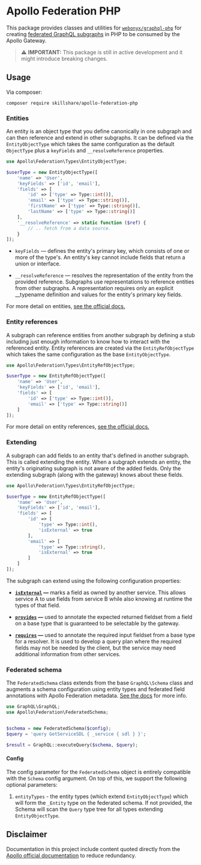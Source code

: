 # Apollo Federation PHP

This package provides classes and utilities for [`webonyx/graphql-php`](https://github.com/webonyx/graphql-php) for creating [federated GraphQL subgraphs](https://www.apollographql.com/docs/federation/#subgraph-schemas) in PHP to be consumed by the Apollo Gateway.

> ⚠️ **IMPORTANT:** This package is still in active development and it might introduce breaking changes.

## Usage

Via composer:

```
composer require skillshare/apollo-federation-php
```

### Entities

An entity is an object type that you define canonically in one subgraph and can then reference and extend in other subgraphs. It can be defined via the `EntityObjectType` which takes the same configuration as the default `ObjectType` plus a `keyFields` and `__resolveReference` properties. 

```php
use Apollo\Federation\Types\EntityObjectType;

$userType = new EntityObjectType([
    'name' => 'User',
    'keyFields' => ['id', 'email'],
    'fields' => [
        'id' => ['type' => Type::int()],
        'email' => ['type' => Type::string()],
        'firstName' => ['type' => Type::string()],
        'lastName' => ['type' => Type::string()]
    ],
    '__resolveReference' => static function ($ref) {
        // .. fetch from a data source.
    }
]);
```

* `keyFields` — defines the entity's primary key, which consists of one or more of the type's. An entity's key cannot include fields that return a union or interface.

* `__resolveReference` — resolves the representation of the entity from the provided reference. Subgraphs use representations to reference entities from other subgraphs. A representation requires only an explicit __typename definition and values for the entity's primary key fields.

For more detail on entities, [see the official docs.](https://www.apollographql.com/docs/federation/entities)

### Entity references

A subgraph can reference entities from another subgraph by defining a stub including just enough information to know how to interact with the referenced entity. Entity references are created via the `EntityRefObjectType` which takes the same configuration as the base `EntityObjectType`.

```php
use Apollo\Federation\Types\EntityRefObjectType;

$userType = new EntityRefObjectType([
    'name' => 'User',
    'keyFields' => ['id', 'email'],
    'fields' => [
        'id' => ['type' => Type::int()],
        'email' => ['type' => Type::string()]
    ]
]);
```

For more detail on entity references, [see the official docs.](https://www.apollographql.com/docs/federation/entities/#referencing)

### Extending

A subgraph can add fields to an entity that's defined in another subgraph. This is called extending the entity. When a subgraph extends an entity, the entity's originating subgraph is not aware of the added fields. Only the extending subgraph (along with the gateway) knows about these fields.

```php
use Apollo\Federation\Types\EntityRefObjectType;

$userType = new EntityRefObjectType([
    'name' => 'User',
    'keyFields' => ['id', 'email'],
    'fields' => [
        'id' => [
            'type' => Type::int(),
            'isExternal' => true
        ],
        'email' => [
            'type' => Type::string(),
            'isExternal' => true
        ]
    ]
]);
```

The subgraph can extend using the following configuration properties:

* **[`isExternal`](https://www.apollographql.com/docs/apollo-server/federation/federation-spec/#external) —** marks a field as owned by another service. This allows service A to use fields from service B while also knowing at runtime the types of that field.

* **[`provides`](https://www.apollographql.com/docs/apollo-server/federation/federation-spec/#provides) —** used to annotate the expected returned fieldset from a field on a base type that is guaranteed to be selectable by the gateway.

* **[`requires`](https://www.apollographql.com/docs/apollo-server/federation/federation-spec/#requires) —** used to annotate the required input fieldset from a base type for a resolver. It is used to develop a query plan where the required fields may not be needed by the client, but the service may need additional information from other services.

### Federated schema

The `FederatedSchema` class extends from the base `GraphQL\Schema` class and augments a schema configuration using entity types and federated field annotations with Apollo Federation metadata. [See the docs](https://www.apollographql.com/docs/apollo-server/federation/federation-spec/#federation-schema-specification) for more info.

```php
use GraphQL\GraphQL;
use Apollo\Federation\FederatedSchema;


$schema = new FederatedSchema($config);
$query = 'query GetServiceSDL { _service { sdl } }';

$result = GraphQL::executeQuery($schema, $query);
```

#### Config

The config parameter for the `FederatedSchema` object is entirely compatible with the `Schema` config argument. On top of this, we support the following optional parameters:

1. `entityTypes` - the entity types (which extend `EntityObjectType`) which will form the `_Entity` type on the federated schema. If not provided, the Schema will scan the `Query` type tree for all types extending `EntityObjectType`.

## Disclaimer

Documentation in this project include content quoted directly from the [Apollo official documentation](https://www.apollographql.com/docs) to reduce redundancy.
